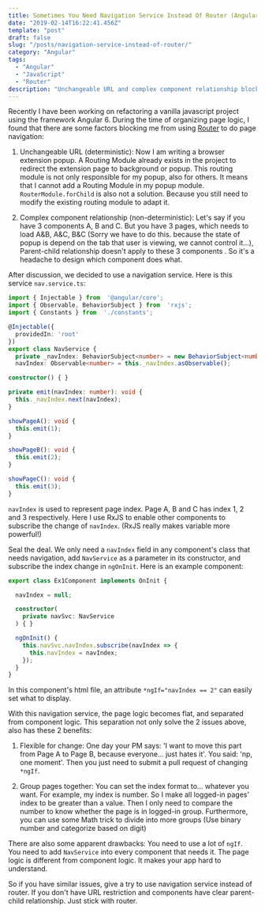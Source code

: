 ```yaml
---
title: Sometimes You Need Navigation Service Instead Of Router (Angular)
date: "2019-02-14T16:22:41.456Z"
template: "post"
draft: false
slug: "/posts/navigation-service-instead-of-router/"
category: "Angular"
tags:
  - "Angular"
  - "JavaScript"
  - "Router"
description: "Unchangeable URL and complex component relationship block me from using Angular's Router."
---
```


Recently I have been working on refactoring a vanilla javascript project using the framework Angular 6. During the time of organizing page logic, I found that there are some factors blocking me from using [Router](https://angular.io/guide/router) to do page navigation:

1. Unchangeable URL (deterministic):
Now I am writing a browser extension popup. A Routing Module already exists in the project to redirect the extension page to background or popup. This routing module is not only responsible for my popup, also for others. It means that I cannot add a Routing Module in my popup module. 
`RouterModule.forChild` is also not a solution. Because you still need to modify the existing routing module to adapt it.

2. Complex component relationship (non-deterministic):
Let's say if you have 3 components A, B and C. But you have 3 pages, which needs to load A&B, A&C, B&C (Sorry we have to do this. because the state of popup is depend on the tab that user is viewing, we cannot control it...), Parent-child relationship doesn't apply to these 3 components . So it's a headache to design which component does what.

After discussion, we decided to use a navigation service. Here is this service `nav.service.ts`: 
```typescript
import { Injectable } from  '@angular/core';
import { Observable, BehaviorSubject } from  'rxjs';
import { Constants } from  './constants';

@Injectable({
  providedIn: 'root'
})
export class NavService {
  private _navIndex: BehaviorSubject<number> = new BehaviorSubject<number>(Constants.DEFAULT_VIEW_INDEX);
  navIndex: Observable<number> = this._navIndex.asObservable();

constructor() { }

private emit(navIndex: number): void {
  this._navIndex.next(navIndex);
}

showPageA(): void {
  this.emit(1);
}

showPageB(): void {
  this.emit(2);
}

showPageC(): void {
  this.emit(3);
}
```
`navIndex` is used to represent page index. Page A, B and C has index 1, 2 and 3 respectively. Here I use RxJS to enable other components to subscribe the change of `navIndex`. (RxJS really makes variable more powerful!)

Seal the deal. We only need a `navIndex` field in any component's class that needs navigation, add `NavService` as a parameter in its constructor, and subscribe the index change in `ngOnInit`. Here is an example component:
```typescript
export class Ex1Component implements OnInit {

  navIndex = null;

  constructor(
    private navSvc: NavService
  ) { }

  ngOnInit() {
    this.navSvc.navIndex.subscribe(navIndex => {
      this.navIndex = navIndex;
    });
  }
}
```
In this component's html file, an attribute `*ngIf="navIndex == 2"` can easily set what to display.

With this navigation service, the page logic becomes flat, and separated from component logic. This separation not only solve the 2 issues above, also has these 2 benefits:

1. Flexible for change: One day your PM says: 'I want to move this part from Page A to Page B, because everyone... just hates it'. You said: 'np, one moment'. Then you just need to submit a pull request of changing `*ngIf`.

2. Group pages together: You can set the index format to... whatever you want. For example, my index is number. So I make all logged-in pages' index to be greater than a value. Then I only need to compare the number to know whether the page is in logged-in group. Furthermore, you can use some Math trick to divide into more groups (Use binary number and categorize based on digit)

There are also some apparent drawbacks: You need to use a lot of `ngIf`. You need to add `NavService` into every component that needs it. The page logic is different from component logic. It makes your app hard to understand.

So if you have similar issues, give a try to use navigation service instead of router. If you don't have URL restriction and components have clear parent-child relationship. Just stick with router.